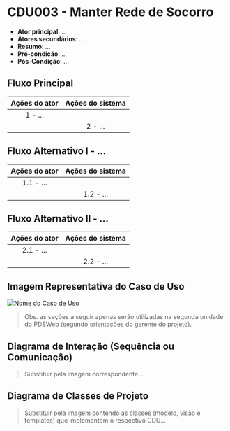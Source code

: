 # CDU003 - Manter Rede de Socorro

- **Ator principal**: ...
- **Atores secundários**: ...	 
- **Resumo**: ...
- **Pré-condição**: ...
- **Pós-Condição**: ...

## Fluxo Principal
| Ações do ator | Ações do sistema |
| :-----------------: | :-----------------: | 
| 1 - ... | |  
| | 2 - ... | 

## Fluxo Alternativo I - ...
| Ações do ator | Ações do sistema |
| :-----------------: |:-----------------: | 
| 1.1 - ... | |  
| | 1.2 - ... |

## Fluxo Alternativo II - ...
| Ações do ator | Ações do sistema |
| :-----------------: | :-----------------: | 
| 2.1 - ... | |  
| | 2.2 - ... |  

## Imagem Representativa do Caso de Uso
![Nome do Caso de Uso](caminho\imagem.png)

> Obs. as seções a seguir apenas serão utilizadas na segunda unidade do PDSWeb (segundo orientações do gerente do projeto).

## Diagrama de Interação (Sequência ou Comunicação)

> Substituir pela imagem correspondente...

## Diagrama de Classes de Projeto

> Substituir pela imagem contendo as classes (modelo, visão e templates) que implementam o respectivo CDU...